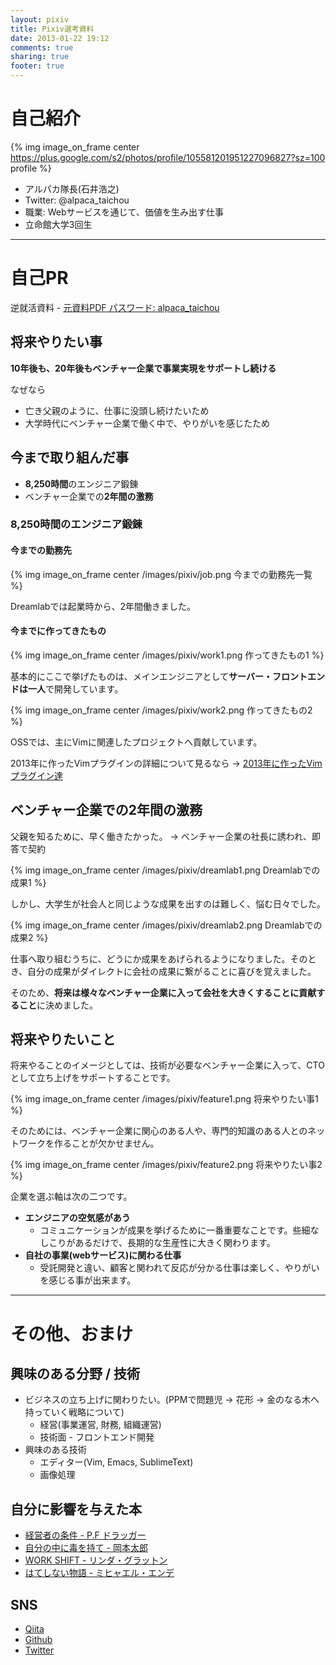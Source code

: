 ```yaml
---
layout: pixiv
title: Pixiv選考資料
date: 2013-01-22 19:12
comments: true
sharing: true
footer: true
---
```


# 自己紹介

{% img image_on_frame center https://plus.google.com/s2/photos/profile/105581201951227096827?sz=100 profile %}

- アルパカ隊長(石井浩之)
- Twitter: @alpaca\_taichou
- 職業: Webサービスを通じて、価値を生み出す仕事
- 立命館大学3回生

- - -

# 自己PR

逆就活資料 - [元資料PDF パスワード: alpaca\_taichou](/images/blog/gyaku-syuukatsu-2/presen20140118.pdf)

## 将来やりたい事

**10年後も、20年後もベンチャー企業で事業実現をサポートし続ける**

なぜなら

- 亡き父親のように、仕事に没頭し続けたいため
- 大学時代にベンチャー企業で働く中で、やりがいを感じたため

## 今まで取り組んだ事

- **8,250時間**のエンジニア鍛錬
- ベンチャー企業での**2年間の激務**

### 8,250時間のエンジニア鍛錬

#### 今までの勤務先

{% img image_on_frame center /images/pixiv/job.png 今までの勤務先一覧 %}

Dreamlabでは起業時から、2年間働きました。

#### 今までに作ってきたもの

{% img image_on_frame center /images/pixiv/work1.png 作ってきたもの1 %}

基本的にここで挙げたものは、メインエンジニアとして**サーバー・フロントエンドは一人**で開発しています。

{% img image_on_frame center /images/pixiv/work2.png 作ってきたもの2 %}

OSSでは、主にVimに関連したプロジェクトへ貢献しています。

2013年に作ったVimプラグインの詳細について見るなら → [2013年に作ったVimプラグイン達](/blog/vim/vim-plugins-2013.html)

## ベンチャー企業での2年間の激務

父親を知るために、早く働きたかった。 -> ベンチャー企業の社長に誘われ、即答で契約

{% img image_on_frame center /images/pixiv/dreamlab1.png Dreamlabでの成果1 %}

しかし、大学生が社会人と同じような成果を出すのは難しく、悩む日々でした。

{% img image_on_frame center /images/pixiv/dreamlab2.png Dreamlabでの成果2 %}

仕事へ取り組むうちに、どうにか成果をあげられるようになりました。そのとき、自分の成果がダイレクトに会社の成果に繋がることに喜びを覚えました。

そのため、**将来は様々なベンチャー企業に入って会社を大きくすることに貢献すること**に決めました。

## 将来やりたいこと

将来やることのイメージとしては、技術が必要なベンチャー企業に入って、CTOとして立ち上げをサポートすることです。

{% img image_on_frame center /images/pixiv/feature1.png 将来やりたい事1 %}

そのためには、ベンチャー企業に関心のある人や、専門的知識のある人とのネットワークを作ることが欠かせません。

{% img image_on_frame center /images/pixiv/feature2.png 将来やりたい事2 %}

企業を選ぶ軸は次の二つです。

- **エンジニアの空気感があう**
  - コミュニケーションが成果を挙げるために一番重要なことです。些細なしこりがあるだけで、長期的な生産性に大きく関わります。
- **自社の事業(webサービス)に関わる仕事**
  - 受託開発と違い、顧客と関われて反応が分かる仕事は楽しく、やりがいを感じる事が出来ます。

- - -

# その他、おまけ

## 興味のある分野 / 技術

- ビジネスの立ち上げに関わりたい。(PPMで問題児 -> 花形 -> 金のなる木へ持っていく戦略について)
  - 経営(事業運営, 財務, 組織運営)
  - 技術面 - フロントエンド開発
- 興味のある技術
  - エディター(Vim, Emacs, SublimeText)
  - 画像処理

## 自分に影響を与えた本

- [経営者の条件 - P.F ドラッガー]( http://www.amazon.co.jp/%E3%83%89%E3%83%A9%E3%83%83%E3%82%AB%E3%83%BC%E5%90%8D%E8%91%97%E9%9B%861-%E7%B5%8C%E5%96%B6%E8%80%85%E3%81%AE%E6%9D%A1%E4%BB%B6-P-F-%E3%83%89%E3%83%A9%E3%83%83%E3%82%AB%E3%83%BC/dp/4478300747/ref=dp_ob_image_bk )
- [自分の中に毒を持て - 岡本太郎]( http://www.amazon.co.jp/%E8%87%AA%E5%88%86%E3%81%AE%E4%B8%AD%E3%81%AB%E6%AF%92%E3%82%92%E6%8C%81%E3%81%A6%E2%80%95%E3%81%82%E3%81%AA%E3%81%9F%E3%81%AF%E2%80%9C%E5%B8%B8%E8%AD%98%E4%BA%BA%E9%96%93%E2%80%9D%E3%82%92%E6%8D%A8%E3%81%A6%E3%82%89%E3%82%8C%E3%82%8B%E3%81%8B-%E9%9D%92%E6%98%A5%E6%96%87%E5%BA%AB-%E5%B2%A1%E6%9C%AC-%E5%A4%AA%E9%83%8E/dp/4413090101/ref=sr_1_1?s=books&ie=UTF8&qid=1390397755&sr=1-1&keywords=%E8%87%AA%E5%88%86%E3%81%AE%E4%B8%AD%E3%81%AB%E6%AF%92%E3%82%92%E6%8C%81%E3%81%A6 )
- [WORK SHIFT - リンダ・グラットン]( http://www.amazon.co.jp/%E3%83%AF%E3%83%BC%E3%82%AF%E3%83%BB%E3%82%B7%E3%83%95%E3%83%88-%E2%80%95-%E5%AD%A4%E7%8B%AC%E3%81%A8%E8%B2%A7%E5%9B%B0%E3%81%8B%E3%82%89%E8%87%AA%E7%94%B1%E3%81%AB%E3%81%AA%E3%82%8B%E5%83%8D%E3%81%8D%E6%96%B9%E3%81%AE%E6%9C%AA%E6%9D%A5%E5%9B%B3%E3%80%882025%E3%80%89-%E3%83%AA%E3%83%B3%E3%83%80%E3%83%BB%E3%82%B0%E3%83%A9%E3%83%83%E3%83%88%E3%83%B3/dp/4833420163/ref=sr_1_1?s=books&ie=UTF8&qid=1390398692&sr=1-1&keywords=work+shift )
- [はてしない物語 - ミヒャエル・エンデ]( http://www.amazon.co.jp/%E3%81%AF%E3%81%A6%E3%81%97%E3%81%AA%E3%81%84%E7%89%A9%E8%AA%9E-%E3%82%A8%E3%83%B3%E3%83%87%E3%81%AE%E5%82%91%E4%BD%9C%E3%83%95%E3%82%A1%E3%83%B3%E3%82%BF%E3%82%B8%E3%83%BC-%E3%83%9F%E3%83%92%E3%83%A3%E3%82%A8%E3%83%AB%E3%83%BB%E3%82%A8%E3%83%B3%E3%83%87/dp/4001109816/ref=sr_1_1?s=books&ie=UTF8&qid=1390397872&sr=1-1&keywords=%E3%81%AF%E3%81%A6%E3%81%97%E3%81%AA%E3%81%84%E7%89%A9%E8%AA%9E )

## SNS

- [Qiita](https://qiita.com/alpaca_taichou)
- [Github](https://github.com/alpaca-tc)
- [Twitter](https://twitter.com/alpaca_taichou)
